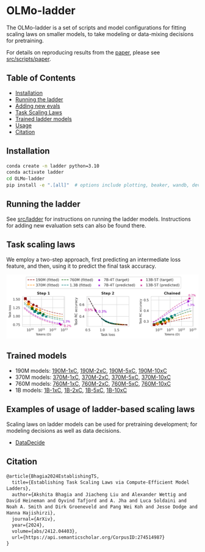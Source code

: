 
# OLMo-ladder

The OLMo-ladder is a set of scripts and model configurations for fitting scaling laws on smaller models, to take modeling or data-mixing decisions for pretraining. 

For details on reproducing results from the [paper](https://arxiv.org/pdf/2412.04403), please see [src/scripts/paper](src/scripts/paper/README.md).

## Table of Contents

- [Installation](#installation)
- [Running the ladder](#running-the-ladder)
- [Adding new evals](#adding-new-evals)
- [Task Scaling Laws](#task-scaling-laws)
- [Trained ladder models](#trained-models)
- [Usage](#examples-of-usage-of-ladder-based-scaling-laws)
- [Citation](#citation)


## Installation

```bash
conda create -n ladder python=3.10
conda activate ladder
cd OLMo-ladder
pip install -e ".[all]"  # options include plotting, beaker, wandb, dev, ladder
```

## Running the ladder

See [src/ladder](src/ladder/README.md) for instructions on running the ladder models. 
Instructions for adding new evaluation sets can also be found there.

## Task scaling laws

We employ a two-step approach, first predicting an intermediate loss feature, and then, using it to predict the final task accuracy. 

![MMLU two-step prediction](src/scripts/paper/figures/mmlu_complete.png)


## Trained models

* 190M models: [190M-1xC](), [190M-2xC](), [190M-5xC](), [190M-10xC]()
* 370M models: [370M-1xC](), [370M-2xC](), [370M-5xC](), [370M-10xC]()
* 760M models: [760M-1xC](), [760M-2xC](), [760M-5xC](), [760M-10xC]()
* 1B  models: [1B-1xC](), [1B-2xC](), [1B-5xC](), [1B-10xC]()

## Examples of usage of ladder-based scaling laws

Scaling laws on ladder models can be used for pretraining development; for modeling decisions as well as data decisions. 

* [DataDecide](https://github.com/allenai/DataDecide)

## Citation

```
@article{Bhagia2024EstablishingTS,
  title={Establishing Task Scaling Laws via Compute-Efficient Model Ladders},
  author={Akshita Bhagia and Jiacheng Liu and Alexander Wettig and David Heineman and Oyvind Tafjord and A. Jha and Luca Soldaini and Noah A. Smith and Dirk Groeneveld and Pang Wei Koh and Jesse Dodge and Hanna Hajishirzi},
  journal={ArXiv},
  year={2024},
  volume={abs/2412.04403},
  url={https://api.semanticscholar.org/CorpusID:274514987}
}
```
